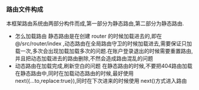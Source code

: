 ### 路由文件构成
本框架路由系统由两部分构件而成,第一部分为静态路由,第二部分为静态路由.
- 怎么加载路由
静态路由是在创建 router 的时候加载进去的,即在@/src/router/index ,动态路由在全局路由守卫的时候加载进去,需要保证只加载一次,多次会出现加载加载多次的问题.在账户登录退出的时候需要重置路由,并且把动态加载进去的路由删除,不然会造成路由混乱的问题
- 动态路由在加载完成,刷新空白的问题 
在静态路由的时候,不要把404路由加载在静态路由中,同时在加载动态路由的时候,最好使用 next({...to,replace:true}),同时在下次进来的时候使用 next()方式进入路由

